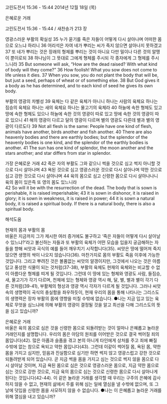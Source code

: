 고린도전서 15:36 - 15:44 
2014년 12월 18일 (목)

은혜로운 거래



고린도전서 15:36 - 15:44 / 새찬송가 213 장


영광스러운 부활의 확실성
35 누가 묻기를 죽은 자들이 어떻게 다시 살아나며 어떠한 몸으로 오느냐 하리니 36 어리석은 자여 네가 뿌리는 씨가 죽지 않으면 살아나지 못하겠고 37 또 네가 뿌리는 것은 장래의 형체를 뿌리는 것이 아니요 다만 밀이나 다른 것의 알맹이 뿐이로되 38 하나님이 그 뜻대로 그에게 형체를 주시되 각 종자에게 그 형체를 주시느니라 
35 But someone will ask, “How are the dead raised? With what kind of body will they come?” 36 How foolish! What you sow does not come to life unless it dies. 37 When you sow, you do not plant the body that will be, but just a seed, perhaps of wheat or of something else. 38 But God gives it a body as he has determined, and to each kind of seed he gives its own body.

부활의 영광의 차별성
39 육체는 다 같은 육체가 아니니 하나는 사람의 육체요 하나는 짐승의 육체요 하나는 새의 육체요 하나는 물고기의 육체라 40 하늘에 속한 형체도 있고 땅에 속한 형체도 있으나 하늘에 속한 것의 영광이 따로 있고 땅에 속한 것의 영광이 따로 있으니 41 해의 영광이 다르고 달의 영광이 다르며 별의 영광도 다른데 별과 별의 영광이 다르도다 
39 Not all flesh is the same: People have one kind of flesh, animals have another, birds another and fish another. 40 There are also heavenly bodies and there are earthly bodies; but the splendor of the heavenly bodies is one kind, and the splendor of the earthly bodies is another. 41 The sun has one kind of splendor, the moon another and the stars another; and star differs from star in splendor.

가장 은혜로운 거래
42 죽은 자의 부활도 그와 같으니 썩을 것으로 심고 썩지 아니할 것으로 다시 살아나며 43 욕된 것으로 심고 영광스러운 것으로 다시 살아나며 약한 것으로 심고 강한 것으로 다시 살아나며 44 육의 몸으로 심고 신령한 몸으로 다시 살아나나니 육의 몸이 있은즉 또 영의 몸도 있느니라  
42 So will it be with the resurrection of the dead. The body that is sown is perishable, it is raised imperishable; 43 it is sown in dishonor, it is raised in glory; it is sown in weakness, it is raised in power; 44 it is sown a natural body, it is raised a spiritual body. If there is a natural body, there is also a spiritual body.

해석도움





현재의 몸과 부활의 몸  
바울은 지금까지 그가 제시한 여러 증거에도 불구하고 ‘죽은 자들이 어떻게 다시 살아날 수 있느냐?’라고 불신하는 자들과 또 부활의 육체가 어떤 모습을 입을지 궁금해하는 자들을 향해 씨앗과 곡식의 예를 들어 깨우치기 시작합니다(35). 씨앗은 땅에 떨어져 죽지 않으면 생명의 싹이 나오지 않습니다(36). 마찬가지로 몸의 부활도 죽음 이후에 가능한 것입니다. 그리고 뿌려진 것은 볼품없는 씨앗의 알갱이지만, 그것에서 나오는 것은 아름답고 풍성한 식물이 되는 것처럼(37-38), 부활의 육체도 현재의 육체와는 비교할 수 없이 아름다운 형체를 띠게 될 것입니다. 그런데 이 땅에 있는 형체와 영광도 사람, 들짐승, 새, 물고기가 각기 다르며, 천체에 있는 형체와 영광 역시 해, 달, 별, 별과 별이 각기 다른 것처럼(39-41), 부활체의 형상과 영광 역시 각자가 다르게 될 것입니다. 그러나 씨앗 속의 생명력이 곡식의 충실함을 좌우하듯이, 현재 우리의 몸을 통해 나타나는 그리스도의 생명력은 장차 부활의 몸에 영향을 미칠 수밖에 없습니다. 
●나는 지금 입고 있는 육체로 무엇을 심느냐에 의해 부활의 영광이 결정될 것을 알고 최선을 다해 그리스도의 뜻을 심고 있습니까? 

은혜로운 거래  
바울은 육의 몸으로 심은 것을 신령한 몸으로 되돌려받는 것이 얼마나 은혜롭고 놀라운 거래인지를 설명합니다. 우리의 몸은 아담의 원죄를 이어받은 것으로 결국 썩어질 죄의 몸입니다(42). 많은 아픔과 슬픔을 겪고 본의 아니게 타인에게 상처를 주고 죄에 빠질 수밖에 없는 참으로 욕되고 약한 몸입니다(43). 그런데 이같이 썩어질 몸, 욕된 몸, 약한 몸을 가지고 심지만, 믿음과 진실함으로 심기만 하면 썩지 않고 영광스럽고 강한 것으로 되돌려받게 되어 있습니다. 곧 지금 썩을 몸을 가지고 심는 것으로 썩지 않을 몸으로 다시 살아날 것이며, 지금 욕된 몸으로 심은 것으로 영광스러운 몸으로, 지금 약한 몸으로 심는 것으로 강한 것으로, 지금 육의 몸으로 심는 것으로 신령한 몸으로 다시 살아나게 된다는 것입니다(42-44). 이 같은 놀라운 거래를 생각할 때 우리는 구주의 은혜에 감사하지 않을 수 없고, 현재의 삶에서 주를 위해 심는 일에 열심을 낼 수밖에 없으며, 또 그날에 덧입을 신령한 몸을 사모하지 않을 수 없습니다.
●나는 이 은혜롭고 놀라운 거래를 위해 열심을 내고 있습니까?